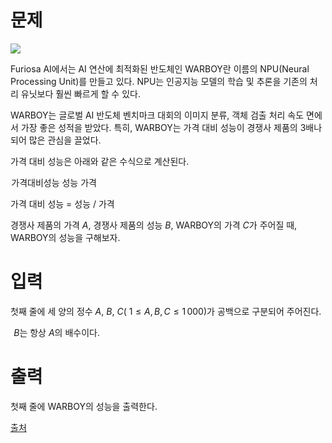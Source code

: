 # 문제

<img src = "https://upload.acmicpc.net/6a1d64e7-3819-40b4-8ae3-f26f04a02e7b/-/preview/">

Furiosa AI에서는 AI 연산에 최적화된 반도체인 WARBOY란 이름의 NPU(Neural Processing Unit)를 만들고 있다. NPU는 인공지능 모델의 학습 및 추론을 기존의 처리 유닛보다 훨씬 빠르게 할 수 있다.

WARBOY는 글로벌 AI 반도체 벤치마크 대회의 이미지 분류, 객체 검출 처리 속도 면에서 가장 좋은 성적을 받았다. 특히, WARBOY는 가격 대비 성능이 경쟁사 제품의 3배나 되어 많은 관심을 끌었다.

가격 대비 성능은 아래와 같은 수식으로 계산된다.

 가격대비성능
성능
가격
 
가격 대비 성능 = 성능 / 가격

경쟁사 제품의 가격 
$A$, 경쟁사 제품의 성능 
$B$, WARBOY의 가격 
$C$가 주어질 때, WARBOY의 성능을 구해보자.

# 입력

첫째 줄에 세 양의 정수 
$A$, 
$B$, 
$C$(
$1 \le A, B, C \le 1\,000$)가 공백으로 구분되어 주어진다.

 
$\mathbf{\mathit{B}}$는 항상 
$\mathbf{\mathit{A}}$의 배수이다.

# 출력

첫째 줄에 WARBOY의 성능을 출력한다.

[출처](https://www.acmicpc.net/problem/26082)
